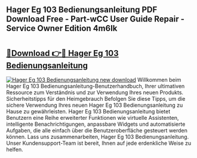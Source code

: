 ## Hager Eg 103 Bedienungsanleitung PDF Download Free - Part-wCC User Guide Repair - Service Owner Edition 4m6Ik

# <h2><a href="http://df07mmn.blite.top/?on=Hager+Eg+103+Bedienungsanleitung">🔗Download 👉🔴 Hager Eg 103 Bedienungsanleitung</a></h2>

[![Hager Eg 103 Bedienungsanleitung new download](https://i.imgur.com/lujVjoI.png)](http://df07mmn.blite.top/?on=Hager+Eg+103+Bedienungsanleitung)
Willkommen beim Hager Eg 103 Bedienungsanleitung-Benutzerhandbuch, Ihrer ultimativen Ressource zum Verständnis und zur Verwendung Ihres neuen Produkts. Sicherheitstipps für den Heimgebrauch Befolgen Sie diese Tipps, um die sichere Verwendung Ihres neuen Hager Eg 103 Bedienungsanleitung zu Hause zu gewährleisten. Hager Eg 103 Bedienungsanleitung bietet Benutzern eine Reihe erweiterter Funktionen wie virtuelle Assistenten, intelligente Benachrichtigungen, anpassbare Widgets und automatisierte Aufgaben, die alle einfach über die Benutzeroberfläche gesteuert werden können. Lass uns zusammenarbeiten, Hager Eg 103 Bedienungsanleitung. Unser Kundensupport-Team ist bereit, Ihnen auf jede erdenkliche Weise zu helfen.

